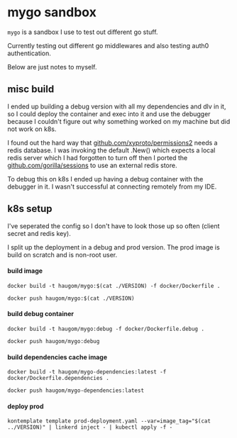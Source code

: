 # mygo sandbox

`mygo` is a sandbox I use to test out different go stuff.

Currently testing out different go middlewares and also testing auth0 authentication.

Below are just notes to myself.

## misc build

I ended up building a debug version with all my dependencies and dlv in it,
so I could deploy the container and exec into it and use the debugger because
I couldn't figure out why something worked on my machine but did not work on k8s.

I found out the hard way that [github.com/xyproto/permissions2](https://github.com/xyproto/permissions2)
needs a redis database. I was invoking the default .New() which expects a local redis server which I 
had forgotten to turn off then I ported the [github.com/gorilla/sessions](https://github.com/gorilla/sessions) 
to use an external redis store.

To debug this on k8s I ended up having a debug container with the debugger in it. I wasn't successful at
connecting remotely from my IDE.

## k8s setup

I've seperated the config so I don't have to look those up so often (client secret and redis key).

I split up the deployment in a debug and prod version. The prod image is build on scratch and is non-root user.

#### build image

`docker build -t haugom/mygo:$(cat ./VERSION) -f docker/Dockerfile .`

`docker push haugom/mygo:$(cat ./VERSION)`

#### build debug container

`docker build -t haugom/mygo:debug -f docker/Dockerfile.debug .`

`docker push haugom/mygo:debug`


#### build dependencies cache image

`docker build -t haugom/mygo-dependencies:latest -f docker/Dockerfile.dependencies .`

`docker push haugom/mygo-dependencies:latest`

#### deploy prod

`kontemplate template prod-deployment.yaml --var=image_tag="$(cat ../VERSION)" | linkerd inject - | kubectl apply -f -`
